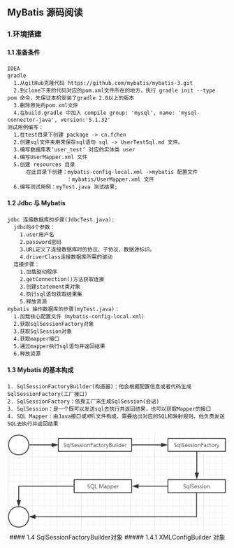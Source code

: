 ## MyBatis 源码阅读
### 1.环境搭建
#### 1.1 准备条件
    IDEA
    gradle
      1.从gitHub克隆代码 https://github.com/mybatis/mybatis-3.git
      2.到clone下来的代码对应的pom.xml文件所在的地方，执行 gradle init --type pom 命令，先保证本机安装了gradle 2.0以上的版本
      3.删除原先的pom.xml文件
      4.在build.gradle 中加入 compile group: 'mysql', name: 'mysql-connector-java', version:'5.1.32'
    测试用例编写：
      1.在test目录下创建 package -> cn.fchen
      2.创建sql文件夹用来保存sql语句 sql -> UserTestSql.md 文件。
      3.编写数据库表‘user_test’ 对应的实体类 user
      4.编写UserMapper.xml 文件
      5.创建 resources 目录 
          在此目录下创建：mybatis-config-local.xml ->mybatis 配置文件
                       ：mybatis/UserMapper.xml 文件
      6.编写测试用例：myTest.java 测试结果;       
#### 1.2 Jdbc 与 Mybatis
    jdbc 连接数据库的步骤(JdbcTest.java):
      jdbc的4个参数：
        1.user用户名
        2.password密码
        3.URL定义了连接数据库时的协议、子协议、数据源标识。
        4.driverClass连接数据库所需的驱动
      连接步骤：
        1.加载驱动程序
        2.getConnection()方法获取连接
        3.创建statement类对象
        4.执行sql语句获取结果集
        5.释放资源
    mybatis 操作数据库的步骤(myTest.java)：
      1.加载核心配置文件（mybatis-config-local.xml）
      2.获取sqlSessionFactory对象  
      3.获取SqlSession对象
      4.获取mapper接口
      5.通过mapper执行sql语句并返回结果
      6.释放资源
#### 1.3 Mybatis 的基本构成
    1. SqlSessionFactoryBuilder(构造器)：他会根据配置信息或者代码生成SqlSessionFactory(工厂接口)
    2. SqlSessionFactory：依靠工厂来生成SqlSession(会话)
    3. SqlSession：是一个既可以发送sql去执行并返回结果，也可以获取Mapper的接口
    4. SQL Mapper：由Java接口或XMl文件构成，需要给出对应的SQL和映射规则。他负责发送SQL去执行并返回结果
   <div align="center">
    <img src="https://github.com/FunCheney/mybatis/blob/master/images/mybatis_01.png">
   </ div>
#### 1.4  SqlSessionFactoryBuilder对象
   ##### 1.4.1 XMLConfigBuilder 对象
                                      
                                        

